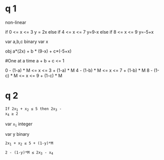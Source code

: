 # q 1

non-linear

if 0 <= x <= 3 
    y = 2x
else if  4 <= x <= 7
    y=9-x
else if 8 <= x <= 9
    y=-5+x

var a,b,c binary
var x

obj a*(2x) + b * (9-x) + c*(-5+x)

#One at a time
a + b + c <= 1

0 - (1-a) * M <= x <= 3 + (1-a) * M
4 - (1-b) * M <= x <= 7 + (1-b) * M
8 - (1-c) * M <= x <= 9 + (1-c) * M

























# q 2

<code>If 2x<sub>1</sub> + x<sub>2</sub> ≤ 5 then 2x<sub>3</sub> - x<sub>4</sub> ≥ 2</code>

var <code>x<sub>i</sub></code> integer

var y binary

<code>2x<sub>1</sub> + x<sub>2</sub> ≤ 5 + (1-y)*M</code>

<code>2 - (1-y)*M ≤ 2x<sub>3</sub> - x<sub>4</sub></code>


